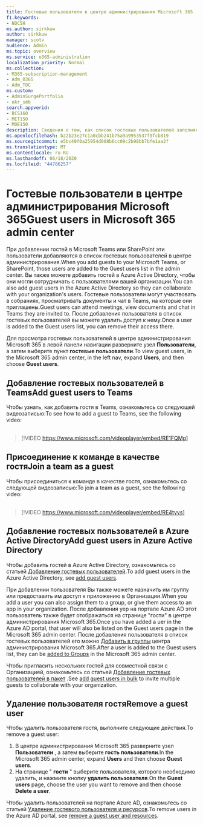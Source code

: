 ```yaml
---
title: Гостевые пользователи в центре администрирования Microsoft 365
f1.keywords:
- NOCSH
ms.author: sirkkuw
author: sirkkuw
manager: scotv
audience: Admin
ms.topic: overview
ms.service: o365-administration
localization_priority: Normal
ms.collection:
- M365-subscription-management
- Adm_O365
- Adm_TOC
ms.custom:
- AdminSurgePortfolio
- okr_smb
search.appverid:
- BCS160
- MET150
- MOE150
description: Сведения о том, как список гостевых пользователей заполняется в центре администрирования Microsoft 365.
ms.openlocfilehash: b22b23e27c1a0cbb241b75a9a9953537f9fcb819
ms.sourcegitcommit: e5bc49f0a25954d008b6cc09c2b98bb7bfe1aa2f
ms.translationtype: MT
ms.contentlocale: ru-RU
ms.lasthandoff: 06/18/2020
ms.locfileid: "44786257"
---
```

# <a name="guest-users-in-microsoft-365-admin-center"></a><span data-ttu-id="fa30e-103">Гостевые пользователи в центре администрирования Microsoft 365</span><span class="sxs-lookup"><span data-stu-id="fa30e-103">Guest users in Microsoft 365 admin center</span></span>

<span data-ttu-id="fa30e-104">При добавлении гостей в Microsoft Teams или SharePoint эти пользователи добавляются в список гостевых пользователей в центре администрирования.</span><span class="sxs-lookup"><span data-stu-id="fa30e-104">When you add guests to your Microsoft Teams, or SharePoint, those users are added to the Guest users list in the admin center.</span></span> <span data-ttu-id="fa30e-105">Вы также можете добавить гостей в Azure Active Directory, чтобы они могли сотрудничать с пользователями вашей организации.</span><span class="sxs-lookup"><span data-stu-id="fa30e-105">You can also add guest users in the Azure Active Directory so they can collaborate with your organization's users.</span></span> <span data-ttu-id="fa30e-106">Гостевые пользователи могут участвовать в собраниях, просматривать документы и чат в Teams, на которые они приглашены.</span><span class="sxs-lookup"><span data-stu-id="fa30e-106">Guest users can attend meetings, view documents and chat in Teams they are invited to.</span></span>
<span data-ttu-id="fa30e-107">После добавления пользователя в список гостевых пользователей вы можете удалить доступ к нему.</span><span class="sxs-lookup"><span data-stu-id="fa30e-107">Once a user is added to the Guest users list, you can remove their access there.</span></span>

<span data-ttu-id="fa30e-108">Для просмотра гостевых пользователей в центре администрирования Microsoft 365 в левой панели навигации разверните узел **Пользователи**, а затем выберите пункт **гостевые пользователи**.</span><span class="sxs-lookup"><span data-stu-id="fa30e-108">To view guest users, in the Microsoft 365 admin center, in the left nav, expand **Users**, and then choose **Guest users**.</span></span>

## <a name="add-guest-users-to-teams"></a><span data-ttu-id="fa30e-109">Добавление гостевых пользователей в Teams</span><span class="sxs-lookup"><span data-stu-id="fa30e-109">Add guest users to Teams</span></span>

<span data-ttu-id="fa30e-110">Чтобы узнать, как добавить гостя в Teams, ознакомьтесь со следующей видеозаписью:</span><span class="sxs-lookup"><span data-stu-id="fa30e-110">To see how to add a guest to Teams, see the following video:</span></span> <br><br>

> [!VIDEO https://www.microsoft.com/videoplayer/embed/RE1FQMp]

## <a name="join-a-team-as-a-guest"></a><span data-ttu-id="fa30e-111">Присоединение к команде в качестве гостя</span><span class="sxs-lookup"><span data-stu-id="fa30e-111">Join a team as a guest</span></span>

<span data-ttu-id="fa30e-112">Чтобы присоединиться к команде в качестве гостя, ознакомьтесь со следующей видеозаписью:</span><span class="sxs-lookup"><span data-stu-id="fa30e-112">To join a team as a guest, see the following video:</span></span><br><br>

> [!VIDEO https://www.microsoft.com/videoplayer/embed/RE4tyys]

## <a name="add-guest-users-in-azure-active-directory"></a><span data-ttu-id="fa30e-113">Добавление гостевых пользователей в Azure Active Directory</span><span class="sxs-lookup"><span data-stu-id="fa30e-113">Add guest users in Azure Active Directory</span></span>

<span data-ttu-id="fa30e-114">Чтобы добавить гостей в Azure Active Directory, ознакомьтесь со статьей [Добавление гостевых пользователей](https://docs.microsoft.com/azure/active-directory/b2b/b2b-quickstart-add-guest-users-portal).</span><span class="sxs-lookup"><span data-stu-id="fa30e-114">To add guest users in the Azure Active Directory, see [add guest users](https://docs.microsoft.com/azure/active-directory/b2b/b2b-quickstart-add-guest-users-portal).</span></span>

<span data-ttu-id="fa30e-115">При добавлении пользователя Вы также можете назначить им группу или предоставить им доступ к приложению в Организации.</span><span class="sxs-lookup"><span data-stu-id="fa30e-115">When you add a user you can also assign them to a group, or give them access to an app in your organization.</span></span> <span data-ttu-id="fa30e-116">После добавления уер на портале Azure AD этот пользователь также будет отображаться на странице "гости" в центре администрирования Microsoft 365.</span><span class="sxs-lookup"><span data-stu-id="fa30e-116">Once you have added a uer in the Azure AD portal, that user will also be listed on the Guest users page in the Microsoft 365 admin center.</span></span>
<span data-ttu-id="fa30e-117">После добавления пользователя в список гостевых пользователей его можно [Добавить в группы](../create-groups/manage-guest-access-in-groups.md#add-guests-to-a-microsoft-365-group-from-the-admin-center) центра администрирования Microsoft 365.</span><span class="sxs-lookup"><span data-stu-id="fa30e-117">After a user is added to the Guest users list, they can be [added to Groups](../create-groups/manage-guest-access-in-groups.md#add-guests-to-a-microsoft-365-group-from-the-admin-center) in the Microsoft 365 admin center.</span></span>

<span data-ttu-id="fa30e-118">Чтобы пригласить нескольких гостей для совместной связи с Организацией, ознакомьтесь со статьей [Добавление гостевых пользователей в пакет](https://docs.microsoft.com/azure/active-directory/b2b/tutorial-bulk-invite) .</span><span class="sxs-lookup"><span data-stu-id="fa30e-118">See [add guest users in bulk](https://docs.microsoft.com/azure/active-directory/b2b/tutorial-bulk-invite) to invite multiple guests to collaborate with your organization.</span></span>


## <a name="remove-a-guest-user"></a><span data-ttu-id="fa30e-119">Удаление пользователя гостя</span><span class="sxs-lookup"><span data-stu-id="fa30e-119">Remove a guest user</span></span>

<span data-ttu-id="fa30e-120">Чтобы удалить пользователя гостя, выполните следующие действия.</span><span class="sxs-lookup"><span data-stu-id="fa30e-120">To remove a guest user:</span></span>

1. <span data-ttu-id="fa30e-121">В центре администрирования Microsoft 365 разверните узел **Пользователи** , а затем выберите **гость пользователи**.</span><span class="sxs-lookup"><span data-stu-id="fa30e-121">In the Microsoft 365 admin center, expand **Users** and then choose **Guest users**.</span></span>
1. <span data-ttu-id="fa30e-122">На странице " **гости** " выберите пользователя, которого необходимо удалить, и нажмите кнопку **удалить пользователя**.</span><span class="sxs-lookup"><span data-stu-id="fa30e-122">On the **Guest users** page, choose the user you want to remove and then choose **Delete a user**.</span></span> 

<span data-ttu-id="fa30e-123">Чтобы удалить пользователей на портале Azure AD, ознакомьтесь со статьей [Удаление гостевого пользователя и ресурсов](https://docs.microsoft.com/azure/active-directory/b2b/b2b-quickstart-add-guest-users-portal#clean-up-resources).</span><span class="sxs-lookup"><span data-stu-id="fa30e-123">To remove users in the Azure AD portal, see [remove a guest user and resources](https://docs.microsoft.com/azure/active-directory/b2b/b2b-quickstart-add-guest-users-portal#clean-up-resources).</span></span>